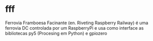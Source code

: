 # fff
Ferrovia Framboesa Facinante (en. Riveting Raspberry Railway) é uma ferrovia DC controlada por um RaspberryPi e usa como interface as bibliotecas py5 (Procesing em Python) e gpiozero
